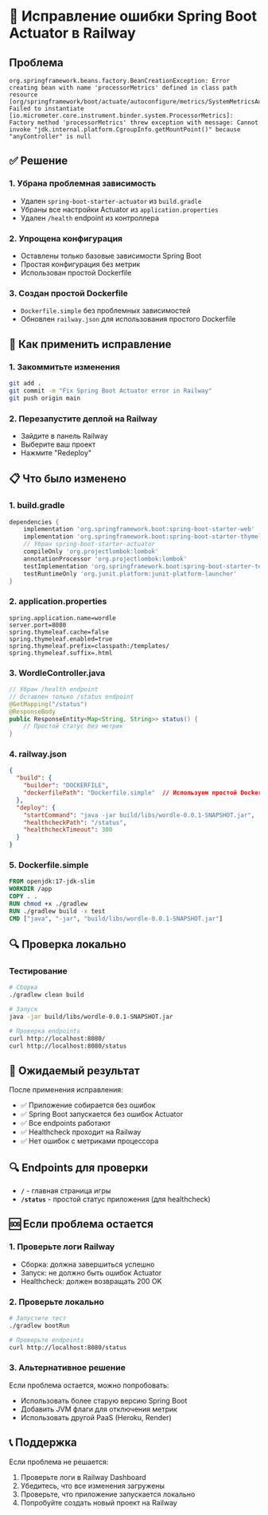 # 🔧 Исправление ошибки Spring Boot Actuator в Railway

## Проблема
```
org.springframework.beans.factory.BeanCreationException: Error creating bean with name 'processorMetrics' defined in class path resource [org/springframework/boot/actuate/autoconfigure/metrics/SystemMetricsAutoConfiguration.class]: Failed to instantiate [io.micrometer.core.instrument.binder.system.ProcessorMetrics]: Factory method 'processorMetrics' threw exception with message: Cannot invoke "jdk.internal.platform.CgroupInfo.getMountPoint()" because "anyController" is null
```

## ✅ Решение

### 1. Убрана проблемная зависимость
- Удален `spring-boot-starter-actuator` из `build.gradle`
- Убраны все настройки Actuator из `application.properties`
- Удален `/health` endpoint из контроллера

### 2. Упрощена конфигурация
- Оставлены только базовые зависимости Spring Boot
- Простая конфигурация без метрик
- Использован простой Dockerfile

### 3. Создан простой Dockerfile
- `Dockerfile.simple` без проблемных зависимостей
- Обновлен `railway.json` для использования простого Dockerfile

## 🚀 Как применить исправление

### 1. Закоммитьте изменения
```bash
git add .
git commit -m "Fix Spring Boot Actuator error in Railway"
git push origin main
```

### 2. Перезапустите деплой на Railway
- Зайдите в панель Railway
- Выберите ваш проект
- Нажмите "Redeploy"

## 📋 Что было изменено

### 1. build.gradle
```gradle
dependencies {
    implementation 'org.springframework.boot:spring-boot-starter-web'
    implementation 'org.springframework.boot:spring-boot-starter-thymeleaf'
    // Убран spring-boot-starter-actuator
    compileOnly 'org.projectlombok:lombok'
    annotationProcessor 'org.projectlombok:lombok'
    testImplementation 'org.springframework.boot:spring-boot-starter-test'
    testRuntimeOnly 'org.junit.platform:junit-platform-launcher'
}
```

### 2. application.properties
```properties
spring.application.name=wordle
server.port=8080
spring.thymeleaf.cache=false
spring.thymeleaf.enabled=true
spring.thymeleaf.prefix=classpath:/templates/
spring.thymeleaf.suffix=.html
```

### 3. WordleController.java
```java
// Убран /health endpoint
// Оставлен только /status endpoint
@GetMapping("/status")
@ResponseBody
public ResponseEntity<Map<String, String>> status() {
    // Простой статус без метрик
}
```

### 4. railway.json
```json
{
  "build": {
    "builder": "DOCKERFILE",
    "dockerfilePath": "Dockerfile.simple"  // Используем простой Dockerfile
  },
  "deploy": {
    "startCommand": "java -jar build/libs/wordle-0.0.1-SNAPSHOT.jar",
    "healthcheckPath": "/status",
    "healthcheckTimeout": 300
  }
}
```

### 5. Dockerfile.simple
```dockerfile
FROM openjdk:17-jdk-slim
WORKDIR /app
COPY . .
RUN chmod +x ./gradlew
RUN ./gradlew build -x test
CMD ["java", "-jar", "build/libs/wordle-0.0.1-SNAPSHOT.jar"]
```

## 🔍 Проверка локально

### Тестирование
```bash
# Сборка
./gradlew clean build

# Запуск
java -jar build/libs/wordle-0.0.1-SNAPSHOT.jar

# Проверка endpoints
curl http://localhost:8080/
curl http://localhost:8080/status
```

## 🎯 Ожидаемый результат

После применения исправления:
- ✅ Приложение собирается без ошибок
- ✅ Spring Boot запускается без ошибок Actuator
- ✅ Все endpoints работают
- ✅ Healthcheck проходит на Railway
- ✅ Нет ошибок с метриками процессора

## 🔍 Endpoints для проверки

- **`/`** - главная страница игры
- **`/status`** - простой статус приложения (для healthcheck)

## 🆘 Если проблема остается

### 1. Проверьте логи Railway
- Сборка: должна завершиться успешно
- Запуск: не должно быть ошибок Actuator
- Healthcheck: должен возвращать 200 OK

### 2. Проверьте локально
```bash
# Запустите тест
./gradlew bootRun

# Проверьте endpoints
curl http://localhost:8080/status
```

### 3. Альтернативное решение
Если проблема остается, можно попробовать:
- Использовать более старую версию Spring Boot
- Добавить JVM флаги для отключения метрик
- Использовать другой PaaS (Heroku, Render)

## 📞 Поддержка

Если проблема не решается:
1. Проверьте логи в Railway Dashboard
2. Убедитесь, что все изменения загружены
3. Проверьте, что приложение запускается локально
4. Попробуйте создать новый проект на Railway
